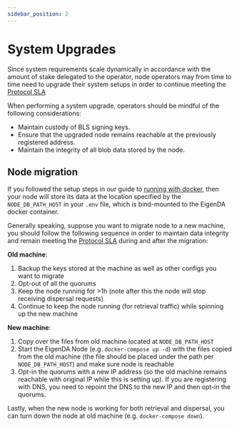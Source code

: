 ```yaml
---
sidebar_position: 2
---
```


# System Upgrades

Since system requirements scale dynamically in accordance with the amount of stake delegated to the operator, node operators may from time to time need to upgrade their system setups in order to continue meeting the [Protocol SLA](../requirements/protocol-SLA/)

When performing a system upgrade, operators should be mindful of the following considerations:
- Maintain custody of BLS signing keys.
- Ensure that the upgraded node remains reachable at the previously registered address.
- Maintain the integrity of all blob data stored by the node.

## Node migration

If you followed the setup steps in our guide to [running with docker](../run-a-node/run-with-docker/), then your node will store its data at the location specified by the `NODE_DB_PATH_HOST` in your `.env` file, which is bind-mounted to the EigenDA docker container.

Generally speaking, suppose you want to migrate node to a new machine, you should follow the following sequence in order to maintain data integrity and remain meeting the [Protocol SLA](../protocol-SLA/) during and after the migration:

**Old machine**:
1. Backup the keys stored at the machine as well as other configs you want to migrate
2. Opt-out of all the quorums
3. Keep the node running for >1h (note after this the node will stop receiving dispersal requests)
4. Continue to keep the node running (for retrieval traffic) while spinning up the new machine

**New machine**:
1. Copy over the files from old machine located at `NODE_DB_PATH_HOST`
2. Start the EigenDA Node (e.g. `docker-compose up -d`) with the files copied from the old machine (the file should be placed under the path per `NODE_DB_PATH_HOST`) and make sure node is reachable
3. Opt-in the quorums with a new IP address (so the old machine remains reachable with original IP while this is setting up). If you are registering with DNS, you need to repoint the DNS to the new IP and then opt-in the quorums.

Lastly, when the new node is working for both retrieval and dispersal, you can turn down the node at old machine (e.g. `docker-compose down`).
